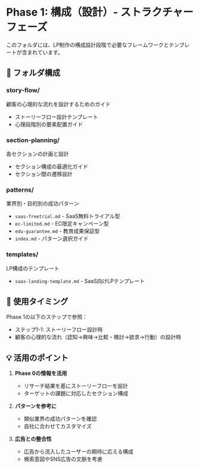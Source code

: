 # Phase 1: 構成（設計）- ストラクチャーフェーズ

このフォルダには、LP制作の構成設計段階で必要なフレームワークとテンプレートが含まれています。

## 📁 フォルダ構成

### story-flow/
顧客の心理的な流れを設計するためのガイド
- ストーリーフロー設計テンプレート
- 心理段階別の要素配置ガイド

### section-planning/
各セクションの計画と設計
- セクション構成の最適化ガイド
- セクション間の遷移設計

### patterns/
業界別・目的別の成功パターン
- `saas-freetrial.md` - SaaS無料トライアル型
- `ec-limited.md` - EC限定キャンペーン型
- `edu-guarantee.md` - 教育成果保証型
- `index.md` - パターン選択ガイド

### templates/
LP構成のテンプレート
- `saas-landing-template.md` - SaaS向けLPテンプレート

## 🎯 使用タイミング

Phase 1の以下のステップで参照：
- ステップ1-1: ストーリーフロー設計時
- 顧客の心理的な流れ（認知→興味→比較・検討→欲求→行動）の設計時

## 💡 活用のポイント

1. **Phase 0の情報を活用**
   - リサーチ結果を基にストーリーフローを設計
   - ターゲットの課題に対応したセクション構成

2. **パターンを参考に**
   - 類似業界の成功パターンを確認
   - 自社に合わせてカスタマイズ

3. **広告との整合性**
   - 広告から流入したユーザーの期待に応える構成
   - 検索意図やSNS広告の文脈を考慮